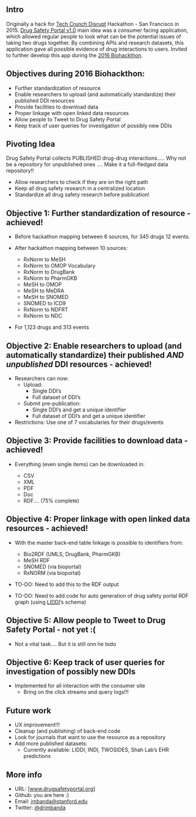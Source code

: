 ## Intro
Originally a hack for [Tech Crunch Disrupt] Hackathon - San Francisco in 2015. [Drug Safety Portal v1.0] main idea was a consumer facing application, which allowed regular people to look what can be the potential issues of taking two drugs together. By combining APIs and research datasets, this application gave all possible evidence of drug interactions to users. Invited to further develop this app during the [2016 Biohackthon]. 

## Objectives during 2016 Biohackthon:
- Further standardization of resource
- Enable researchers to upload (and automatically standardize) their published DDI resources
- Provide facilities to download data
- Proper linkage with open linked data resources
- Allow people to Tweet to Drug Safety Portal
- Keep track of user queries for investigation of possibly new DDIs

## Pivoting Idea
Drug Safety Portal collects PUBLISHED drug-drug interactions….. Why not be a repository for unpublished ones …. Make it a full-fledged data repository!!

- Allow researchers to check if they are on the right path
- Keep all drug safety research in a centralized location
- Standardize all drug safety research before publication!

## Objective 1: Further standardization of resource - achieved!
- Before hackathon mapping between 6 sources, for 345 drugs 12 events.

- After hackathon mapping between 10 sources:
    - RxNorm to MeSH
    - RxNorm to OMOP Vocabulary
    - RxNorm to DrugBank
    - RxNorm to PharmGKB
    - MeSH to OMOP
    - MeSH to MeDRA
    - MeSH to SNOMED
    - SNOMED to ICD9
    - RxNorm to NDFRT
    - RxNorm to NDC
- For 1,123 drugs and 313 events

## Objective 2: Enable researchers to upload (and automatically standardize) their published *AND unpublished* DDI resources - achieved!

- Researchers can now:
    - Upload:
        - Single DDI’s
        - Full dataset of DDI’s
    - Submit pre-publication:
        - Single DDI’s and get a unique identifier
        - Full dataset of DDI’s and get a unique identifier
- Restrictions: Use one of 7 vocabularies for their drugs/events

## Objective 3: Provide facilities to download data  - achieved!
- Everything (even single items) can be downloaded in:
        
    - CSV
    - XML
    - PDF
    - Doc
    - RDF…. (75% complete)

## Objective 4: Proper linkage with open linked data resources - achieved!

- With the master back-end table linkage is possible to identifiers from:

    - Bio2RDF (UMLS, DrugBank, PharmGKB)
    - MeSH RDF
    - SNOMED (via bioportal)
    - RxNORM (via bioportal)

- TO-DO: Need to add this to the RDF output
- TO-DO: Need to add code for auto generation of drug safety portal RDF graph (using [LIDDI]’s schema)

## Objective 5: Allow people to Tweet to Drug Safety Portal - not yet :(

- Not a vital task…. But it is still onn he todo

## Objective 6: Keep track of user queries for investigation of possibly new DDIs 

- Implemented for all interaction with the consumer site
    - Bring on the click streams and query logs!!!

## Future work

- UX improvement!!!
- Cleanup (and publishing) of back-end code
- Look for journals that want to use the resource as a repository
- Add more published datasets:
    - Currently available: LIDDI, INDI, TWOSIDES, Shah Lab’s EHR predictions

## More info

- URL: [www.drugsafetyportal.org]
- Github: you are here :)
- Email: [jmbanda@stanford.edu]
- Twitter: [@drjmbanda]


[Tech Crunch Disrupt]: <https://techcrunch.com/event-type/disrupt/>
[Drug Safety Portal v1.0]: <https://github.com/jmbanda/DrugSafetyPortal>
[2016 Biohackthon]: <http://2016.biohackathon.org/>
[LIDDI]:<http://link.springer.com/chapter/10.1007%2F978-3-319-25010-6_18>
[@drjmbanda]: <https://twitter.com/drjmbanda>
[jmbanda@stanford.edu]: <mailto:jmbanda@stanford.edu>
[www.drugsafetyportal.org]: <http://www.drugsafetyportal.org>
